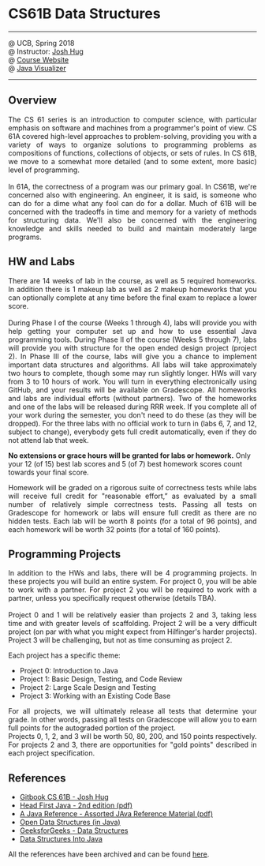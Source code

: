 # CS61B Data Structures 
* * *

@ UCB, Spring 2018  
@ Instructor: [Josh Hug](https://www2.eecs.berkeley.edu/Faculty/Homepages/joshhug.html)   
@ [Course Website](https://sp18.datastructur.es/index.html)  
@ [Java Visualizer](https://cscircles.cemc.uwaterloo.ca/java_visualize/)

* * *

## Overview

<p align="justify">
The CS 61 series is an introduction to computer science, with particular emphasis on software and machines from a programmer's point of view. CS 61A covered high-level approaches to problem-solving, providing you with a variety of ways to organize solutions to programming problems as compositions of functions, collections of objects, or sets of rules. In CS 61B, we move to a somewhat more detailed (and to some extent, more basic) level of programming.
<br><br>
In 61A, the correctness of a program was our primary goal. In CS61B, we're concerned also with engineering. An engineer, it is said, is someone who can do for a dime what any fool can do for a dollar. Much of 61B will be concerned with the tradeoffs in time and memory for a variety of methods for structuring data. We'll also be concerned with the engineering knowledge and skills needed to build and maintain moderately large programs.
</p>

## HW and Labs

<p align="justify">
There are 14 weeks of lab in the course, as well as 5 required homeworks. In addition there is 1 makeup lab as well as 2 makeup homeworks that you can optionally complete at any time before the final exam to replace a lower score.
<br><br>
During Phase I of the course (Weeks 1 through 4), labs will provide you with help getting your computer set up and how to use essential Java programming tools. During Phase II of the course (Weeks 5 through 7), labs will provide you with structure for the open ended design project (project 2). In Phase III of the course, labs will give you a chance to implement important data structures and algorithms. All labs will take approximately two hours to complete, though some may run slightly longer. HWs will vary from 3 to 10 hours of work. You will turn in everything electronically using GitHub, and your results will be available on Gradescope. All homeworks and labs are individual efforts (without partners). Two of the homeworks and one of the labs will be released during RRR week. If you complete all of your work during the semester, you don't need to do these (as they will be dropped). For the three labs with no official work to turn in (labs 6, 7, and 12, subject to change), everybody gets full credit automatically, even if they do not attend lab that week.
</p>

**No extensions or grace hours will be granted for labs or homework.** Only your 12 (of 15) best lab scores and 5 (of 7) best homework scores count towards your final score.

<p align="justify">
Homework will be graded on a rigorous suite of correctness tests while labs will receive full credit for "reasonable effort,” as evaluated by a small number of relatively simple correctness tests. Passing all tests on Gradescope for homework or labs will ensure full credit as there are no hidden tests. Each lab will be worth 8 points (for a total of 96 points), and each homework will be worth 32 points (for a total of 160 points).
</p>

## Programming Projects
<p align="justify">
In addition to the HWs and labs, there will be 4 programming projects. In these projects you will build an entire system. For project 0, you will be able to work with a partner. For project 2 you will be required to work with a partner, unless you specifically request otherwise (details TBA).
<br><br>
Project 0 and 1 will be relatively easier than projects 2 and 3, taking less time and with greater levels of scaffolding. Project 2 will be a very difficult project (on par with what you might expect from Hilfinger's harder projects). Project 3 will be challenging, but not as time consuming as project 2.
</p>

Each project has a specific theme:

- Project 0: Introduction to Java
- Project 1: Basic Design, Testing, and Code Review
- Project 2: Large Scale Design and Testing
- Project 3: Working with an Existing Code Base

<p align="justify">
For all projects, we will ultimately release all tests that determine your grade. In other words, passing all tests on Gradescope will allow you to earn full points for the autograded portion of the project.
<br>
Projects 0, 1, 2, and 3 will be worth 50, 80, 200, and 150 points respectively. For projects 2 and 3, there are opportunities for "gold points" described in each project specification.
</p>

## References
* [Gitbook CS 61B - Josh Hug](https://joshhug.gitbooks.io/hug61b/content/)
* [Head First Java - 2nd edition (pdf)](https://github.com/Zhenye-Na/cs61b-ucb/blob/master/docs/head-first-java-2nd-edition.pdf)
* [A Java Reference - Assorted JAva Reference Material (pdf)](https://github.com/Zhenye-Na/cs61b-ucb/blob/master/docs/java.pdf)
* [Open Data Structures (in Java)](http://opendatastructures.org/ods-java/ods-java-html.html)
* [GeeksforGeeks - Data Structures](https://www.geeksforgeeks.org/data-structures/)
* [Data Structures Into Java](http://www-inst.eecs.berkeley.edu/~cs61b/fa14/book2/data-structures.pdf)

All the references have been archived and can be found [here](https://github.com/Zhenye-Na/cs61b-ucb/tree/master/docs).
